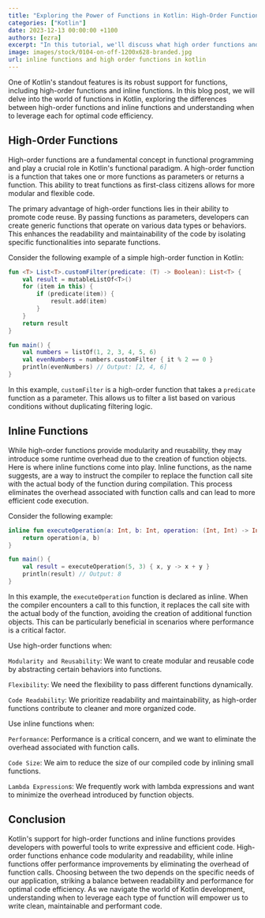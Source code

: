 ```yaml
---
title: "Exploring the Power of Functions in Kotlin: High-Order Functions vs. Inline Functions"
categories: ["Kotlin"]
date: 2023-12-13 00:00:00 +1100
authors: [ezra]
excerpt: "In this tutorial, we'll discuss what high order functions and inline functions are in kotlin"
image: images/stock/0104-on-off-1200x628-branded.jpg
url: inline functions and high order functions in kotlin
---
```


One of Kotlin's standout features is its robust support for functions, including high-order functions and inline functions. In this blog post, we will delve into the world of functions in Kotlin, exploring the differences between high-order functions and inline functions and understanding when to leverage each for optimal code efficiency.

## High-Order Functions

High-order functions are a fundamental concept in functional programming and play a crucial role in Kotlin's functional paradigm. A high-order function is a function that takes one or more functions as parameters or returns a function. This ability to treat functions as first-class citizens allows for more modular and flexible code.

The primary advantage of high-order functions lies in their ability to promote code reuse. By passing functions as parameters, developers can create generic functions that operate on various data types or behaviors. This enhances the readability and maintainability of the code by isolating specific functionalities into separate functions.

Consider the following example of a simple high-order function in Kotlin:
```kotlin
fun <T> List<T>.customFilter(predicate: (T) -> Boolean): List<T> {
    val result = mutableListOf<T>()
    for (item in this) {
        if (predicate(item)) {
            result.add(item)
        }
    }
    return result
}

fun main() {
    val numbers = listOf(1, 2, 3, 4, 5, 6)
    val evenNumbers = numbers.customFilter { it % 2 == 0 }
    println(evenNumbers) // Output: [2, 4, 6]
}

```

In this example, `customFilter` is a high-order function that takes a `predicate` function as a parameter. This allows us to filter a list based on various conditions without duplicating filtering logic.

## Inline Functions

While high-order functions provide modularity and reusability, they may introduce some runtime overhead due to the creation of function objects. Here is where inline functions come into play. Inline functions, as the name suggests, are a way to instruct the compiler to replace the function call site with the actual body of the function during compilation. This process eliminates the overhead associated with function calls and can lead to more efficient code execution.

Consider the following example:

```kotlin
inline fun executeOperation(a: Int, b: Int, operation: (Int, Int) -> Int): Int {
    return operation(a, b)
}

fun main() {
    val result = executeOperation(5, 3) { x, y -> x + y }
    println(result) // Output: 8
}

```

In this example, the `executeOperation` function is declared as inline. When the compiler encounters a call to this function, it replaces the call site with the actual body of the function, avoiding the creation of additional function objects. This can be particularly beneficial in scenarios where performance is a critical factor.


Use high-order functions when:

`Modularity and Reusability`: We want to create modular and reusable code by abstracting certain behaviors into functions.

`Flexibility`: We need the flexibility to pass different functions dynamically.

`Code Readability`: We prioritize readability and maintainability, as high-order functions contribute to cleaner and more organized code.

Use inline functions when:

`Performance`: Performance is a critical concern, and we want to eliminate the overhead associated with function calls.

`Code Size`: We aim to reduce the size of our compiled code by inlining small functions.

`Lambda Expression`s: We frequently work with lambda expressions and want to minimize the overhead introduced by function objects.

## Conclusion

Kotlin's support for high-order functions and inline functions provides developers with powerful tools to write expressive and efficient code. High-order functions enhance code modularity and readability, while inline functions offer performance improvements by eliminating the overhead of function calls. Choosing between the two depends on the specific needs of our application, striking a balance between readability and performance for optimal code efficiency. As we navigate the world of Kotlin development, understanding when to leverage each type of function will empower us to write clean, maintainable and performant code.